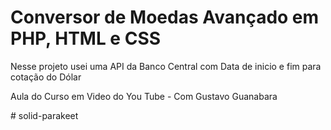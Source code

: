 <h1>Conversor de Moedas Avançado em <strong>PHP, HTML e CSS</h1></strong>
<P>Nesse projeto usei uma API da Banco Central com Data de inicio e fim para cotação do Dólar</P>
  <p>Aula do Curso em Video do You Tube - Com Gustavo Guanabara</p>
# solid-parakeet
